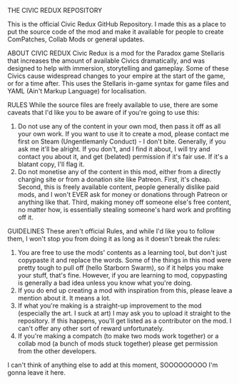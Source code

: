 THE CIVIC REDUX REPOSITORY

This is the official Civic Redux GitHub Repository. I made this as a place to put the source code of the mod and make it available for people to create ComPatches, Collab Mods or general updates.

ABOUT CIVIC REDUX
Civic Redux is a mod for the Paradox game Stellaris that increases the amount of available Civics dramatically, and was designed to help with immersion, storytelling and gameplay. Some of these Civics cause widespread changes to your empire at the start of the game, or for a time after.
This uses the Stellaris in-game syntax for game files and YAML (Ain't Markup Language) for localisation.

RULES
While the source files are freely available to use, there are some caveats that I'd like you to be aware of if you're going to use this:

1. Do not use any of the content in your own mod, then pass it off as all your own work. If you want to use it to create a mod, please contact me first on Steam (Ungentlemanly Conduct) - I don't bite.
    Generally, if you ask me it'll be alright. If you don't, and I find it about, I will try and contact you about it, and get (belated) permission if it's fair use. If it's a blatant copy, I'll flag it.
2. Do not monetise any of the content in this mod, either from a directly charging site or from a donation site like Patreon.
    First, it's cheap. Second, this is freely available content, people generally dislike paid mods, and I won't EVER ask for money or donations through Patreon or anything like that. Third, making money off someone else's free content, no matter how, is essentially stealing someone's hard work and profiting off it.

GUIDELINES
These aren't official Rules, and while I'd like you to follow them, I won't stop you from doing it as long as it doesn't break the rules:

1. You are free to use the mods' contents as a learning tool, but don't just copypaste it and replace the words. Some of the things in this mod were pretty tough to pull off (hello Starborn Swarm), so if it helps you make your stuff, that's fine. However, if you are learning to mod, copypasting is generally a bad idea unless you know what you're doing.
2. If you do end up creating a mod with inspiration from this, please leave a mention about it. It means a lot.
3. If what you're making is a straight-up improvement to the mod (especially the art. I suck at art) I may ask you to upload it straight to the repository. If this happens, you'll get listed as a contributor on the mod. I can't offer any other sort of reward unfortunately.
4. If you're making a compatch (to make two mods work together) or a collab mod (a bunch of mods stuck together) please get permission from the other developers.

I can't think of anything else to add at this moment, SOOOOOOOOO I'm gonna leave it here.
